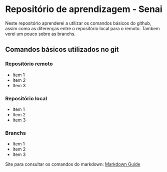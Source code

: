 # Repositório de aprendizagem - Senai
Neste repositório  aprenderei a utilizar os comandos básicos do github, assim como as diferenças entre o repositório local para o remoto.
 Tambem verei um pouco sobre as branchs.

## Comandos básicos utilizados no git
### Repositório remoto
   - Item 1
   - Item 2
   - Item 3

### Repositório local
   - Item 1
   - Item 2
   - Item 3

### Branchs
  -  Item 1
  -  Item 2
  -  Item 3

  Site para consultar os comandos do markdown: [Markdown Guide](https://www.markdownguide.org/basic-syntax/)
